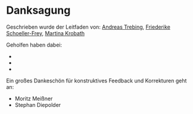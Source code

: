 # Danksagung

Geschrieben wurde der Leitfaden von: [Andreas Trebing](https://www.linkedin.com/in/andreas-trebing-32872b143/), [Friederike Schoeller-Frey](https://www.linkedin.com/in/frey-32753b67/), [Martina Krobath](https://www.linkedin.com/in/martina-krobath/)


Geholfen haben dabei:

-
-
-

Ein großes Dankeschön für konstruktives Feedback und Korrekturen geht an:

- Moritz Meißner
- Stephan Diepolder
